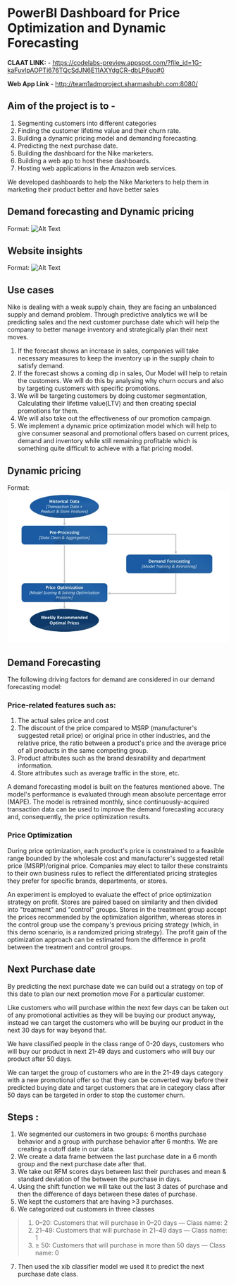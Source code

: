 # **PowerBI Dashboard for Price Optimization and Dynamic Forecasting**

**CLAAT LINK:**  - https://codelabs-preview.appspot.com/?file_id=1G-kaFuvlpAOPTi676TQcSdJN6E11AXYdgCR-dbLP6uo#0

**Web App Link** - http://team1admproject.sharmashubh.com:8080/ 

## **Aim of the project is to -**
1.  Segmenting customers into different categories
2.  Finding the customer lifetime value and their churn rate.
3.  Building a dynamic pricing model and demanding forecasting.
4.  Predicting the next purchase date.
5.  Building the dashboard for the Nike marketers.
6.  Building a web app to host these dashboards.
7.  Hosting web applications in the Amazon web services.

We developed dashboards to help the Nike Marketers to help them in marketing their product better and have better sales

## **Demand forecasting and Dynamic pricing**

Format: ![Alt Text](https://github.com/Abhishek-Gargha-Maheshwarappa/INFO7374DigitalMarketingAnalytics/blob/master/Project/asset/Price_optimization.png)

## **Website insights**
Format: ![Alt Text](https://github.com/Abhishek-Gargha-Maheshwarappa/INFO7374DigitalMarketingAnalytics/blob/master/Project/asset/Nike_website_insights.png)


## **Use cases**

Nike is dealing with a weak supply chain, they are facing an unbalanced supply and demand problem. Through predictive analytics we will be predicting sales and the next customer purchase date which will help the company to better manage inventory and strategically plan their next moves.

1.  If the forecast shows an increase in sales, companies will take necessary measures to keep the inventory up in the supply chain to satisfy demand.
2.  If the forecast shows a coming dip in sales, Our Model will help to retain the customers. We will do this by analysing why churn occurs and also by targeting customers with specific promotions.
3.  We will be targeting customers by doing customer segmentation, Calculating their lifetime value(LTV) and then creating special promotions for them.
4.  We will also take out the effectiveness of our promotion campaign.
5.  We implement a dynamic price optimization model which will help to give consumer seasonal and promotional offers based on current prices, demand and inventory while still remaining profitable which is something quite difficult to achieve with a flat pricing model.

## **Dynamic pricing**

Format: ![Alt Text](https://github.com/Abhishek-Gargha-Maheshwarappa/PowerBI-Dashboard-for-Price-Optimization-and-Dynamic-Forecasting/blob/master/asset/dynamic_pricing.png)


## **Demand Forecasting**

The following driving factors for demand are considered in our demand forecasting model:

### **Price-related features such as:**

1.  The actual sales price and cost
2.  The discount of the price compared to MSRP (manufacturer's suggested retail price) or original price in other industries, and the relative price, the ratio between a product's price and the average price of all products in the same competing group.
3.  Product attributes such as the brand desirability and department information.
4.  Store attributes such as average traffic in the store, etc.

A demand forecasting model is built on the features mentioned above. The model's performance is evaluated through mean absolute percentage error (MAPE). The model is retrained monthly, since continuously-acquired transaction data can be used to improve the demand forecasting accuracy and, consequently, the price optimization results.

### **Price Optimization**

During price optimization, each product's price is constrained to a feasible range bounded by the wholesale cost and manufacturer's suggested retail price (MSRP)/original price. Companies may elect to tailor these constraints to their own business rules to reflect the differentiated pricing strategies they prefer for specific brands, departments, or stores.

An experiment is employed to evaluate the effect of price optimization strategy on profit. Stores are paired based on similarity and then divided into "treatment" and "control" groups. Stores in the treatment group accept the prices recommended by the optimization algorithm, whereas stores in the control group use the company's previous pricing strategy (which, in this demo scenario, is a randomized pricing strategy). The profit gain of the optimization approach can be estimated from the difference in profit between the treatment and control groups.



## **Next Purchase date**

By predicting the next purchase date we can build out a strategy on top of this date to plan our next promotion move For a particular customer.

Like customers who will purchase within the next few days can be taken out of any promotional activities as they will be buying our product anyway, instead we can target the customers who will be buying our product in the next 30 days for way beyond that.

We have classified people in the class range of 0-20 days, customers who will buy our product in next 21-49 days and customers who will buy our product after 50 days.

We can target the group of customers who are in the 21-49 days category with a new promotional offer so that they can be converted way before their predicted buying date and target customers that are in category class after 50 days can be targeted in order to stop the customer churn.

## **Steps :**

1.  We segmented our customers in two groups: 6 months purchase behavior and a group with purchase behavior after 6 months. We are creating a cutoff date in our data.
2.  We create a data frame between the last purchase date in a 6 month group and the next purchase date after that.
3.  We take out RFM scores days between last their purchases and mean & standard deviation of the between the purchase in days.
4.  Using the shift function we will take out the last 3 dates of purchase and then the difference of days between these dates of purchase.
5.  We kept the customers that are having >3 purchases.
6.  We categorized out customers in three classes
> 1.  0–20: Customers that will purchase in 0–20 days — Class name: 2
> 2. 21–49: Customers that will purchase in 21–49 days — Class name: 1
>3. ≥ 50: Customers that will purchase in more than 50 days — Class name: 0
7.  Then used the xib classifier model we used it to predict the next purchase date class.
